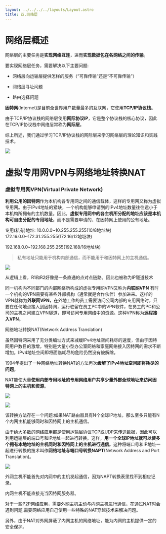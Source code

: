 ```yaml
---
layout: ../../../../layouts/Layout.astro
title: 四.网络层
---
```


# 网络层概述

网络层的主要任务是**实现网络互连**，进而**实现数据包在各网络之间的传输**。

要实现网络层任务，需要解决以下主要问题:

- 网络层向运输层提供怎样的服务（“可靠传输”还是“不可靠传输”）

- 网络层寻址问题

- 路由选择问题

**因特网**(Internet)是目前全世界用户数量最多的互联网，它使用**TCP/IP协议栈**。

由于TCP/IP协议栈的网络层使用**网际协议IP**，它是整个协议栈的核心协议，因此在TCP/IP协议栈中网络层常称为**网际层**。

综上所述，我们通过学习TCP/IP协议栈的网际层来学习网络层的理论知识和实践技术。

![](https://img.0pt.icu/computernet/4-1/4-1-1.png)


# 虚拟专用网VPN与网络地址转换NAT

### 虚拟专用网VPN(Virtual Private Network)

**利用公用的因特网**作为本机构各专用网之间的通信载体，这样的专用网又称为虚拟专用网。由于IPv4地址的紧缺，一个机构能够申请到的IPv4地址数量往往远小于本机构所拥有的主机数量。因此，**虚拟专用网中的各主机所分配的地址应该是本机构可自由分配的专用地址**，而不是需要申请的、在因特网上使用的公有地址。

专用(私有)地址:
10.0.0.0~10.255.255.255(10/8地址块)
172.16.0.0~172.31.255.255(172.16/12地址块)

192.168.0.0~192.168.255.255(192.168/16地址块)

> 私有地址只能用于机构内部通信，而不能用于和因特网上的主机通信。

![](https://img.0pt.icu/computernet/4-9/4-9-1.png)

从逻辑上看，R1和R2好像是一条直通的点对点链路。因此也被称为IP隧道技术

同一机构内不同部门的内部网络所构成的虚拟专用网VPN又称为**内联网VPN**
有时一个机构的VPN需要有某些外部机构（通常就是合作伙伴）参加进来。这样的VPN就称为**外联网VPN**，在外地工作的员工需要访问公司内部的专用网络时，只要在任何地点接入到因特网，运行驻留在员工PC中的VPN软件，在员工的PC和公司的主机之间建立VPN隧道，即可访问专用网络中的资源。这种VPN称为**远程接入VPN**。



网络地址转换NAT(Network Address Translation)

虽然因特网采用了无分类编址方式来减缓IPv4地址空间耗尽的速度，但由于因特网用户数目的激增，特别是大量小型办公室网络和家庭网络接入因特网的需求不断增加，IPv4地址空间即将面临耗尽的危险仍然没有被解除。

1994年提出了一种网络地址转换NAT的方法再次**缓解了IPv4地址空间即将耗尽的问题**。

NAT能使大量**使用内部专用地址的专用网络用户共享少量外部全球地址来访问因特网上的主机和资源**。

![](https://img.0pt.icu/computernet/4-9/4-9-2.png)

![](https://img.0pt.icu/computernet/4-9/4-9-3.png)

该转换方法存在一个问题:如果NAT路由器具有N个全球IP地址，那么至多只能有N个内网主机能够同时和因特网上的主机通信。

由于绝大多数的网络应用都是使用运输层协议TCP或UDP来传送数据，因此可以利用运输层的端口号和IP地址一起进行转换。这样，**用一个全球IP地址就可以使多个拥有本地地址的主机同时和因特网上的主机进行通信**。这种将端口号和IP地址一起进行转换的技术叫作**网络地址与端口号转换NAPT**(Network Address and Port Translation)。

![](https://img.0pt.icu/computernet/4-9/4-9-4.png)

外网主机不能首先对内网中的主机发起通信，因为NAPT转换表里找不到相应记录。

内网主机不能直接充当因特网服务器。

对于一些P2P网络应用，需要外网主机主动与内网主机进行通信，在通过NAT时会遇到问题,需要网络应用自己使用一些特殊的NAT穿越技术来解决问题。

另外，由于NAT对外网屏蔽了内网主机的网络地址，能为内网的主机提供一定的安全保护。
